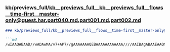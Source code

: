 ### kb/previews_full/kb__previews_full__kb__previews_full__flows__time-first__master-only@guest.har.part040.md.part001.md.part002.md

```md
### kb/previews_full/kb__previews_full__flows__time-first__master-only@guest.har.part040.md.part001.md (part 002)

```md
/wIAAQABAAD//wADAwMA/v7+AP7//gAAAAAAAQEBAAAAAAAAAAAA////AAIBAgABAAEAAQMDAP/9/QD7+/sAAv8AAP8
```

```

```
